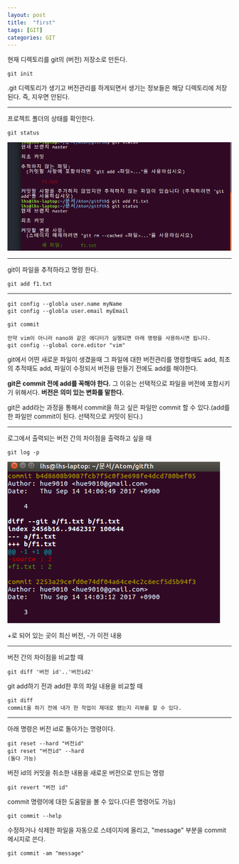 ```yaml
---
layout: post
title:  "first"
tags: [GIT]
categories: GIT
---
```


현재 디렉토리를 git의 (버전) 저장소로 만든다.
```
git init
```
.git 디렉토리가 생기고 버전관리를 하게되면서 생기는 정보들은 해당 디렉토리에 저장된다. 즉, 지우면 안된다.

---
프로젝트 폴더의 상태를 확인한다.
```
git status
```
![gitstatus](../img/gitfth/gitstatus.png)  

---
git이 파일을 추적하라고 명령 한다.
```
git add f1.txt
```

---
```
git config --globla user.name myName
git config --globla user.email myEmail
```

```
git commit
```
```
만약 vim이 아니라 nano와 같은 에디터가 실행되면 아래 명령을 사용하시면 됩니다.
git config --global core.editor "vim"  
```

git에서 어떤 새로운 파일이 생겼을때 그 파일에 대한 버전관리를 명령할때도 add,
최초의 추적때도 add, 파일이 수정되서 버전을 만들기 전에도 add를 해야한다.

**git은 commit 전에 add를 꼭해야 한다.** 그 이유는 선택적으로 파일을 버전에 포함시키기 위해서다. **버전은 의미 있는 변화를 말한다.**

git은 add라는 과정을 통해서 commit을 하고 싶은 파일만 commit 할 수 있다.(add를 한 파일만 commit이 된다. 선택적으로 커밋이 된다.)

---

로그에서 출력되는 버전 간의 차이점을 출력하고 싶을 때
```
git log -p
```
  ![logp](../img/gitfth/logp.png)

+로 되어 있는 곳이 최신 버전, -가 이전 내용

---
버전 간의 차이점을 비교할 때
```
git diff '버전 id'..'버전id2'
```

git add하기 전과 add한 후의 파일 내용을 비교할 때
```
git diff
commit을 하기 전에 내가 한 작업이 제대로 됐는지 리뷰를 할 수 있다.
```
---
아래 명령은 버전 id로 돌아가는 명령이다.
```
git reset --hard "버전id"
git reset "버전id" --hard
(둘다 가능)
```

버전 id의 커밋을 취소한 내용을 새로운 버전으로 만드는 명령
```
git revert "버전 id"
```

commit 명령어에 대한 도움말을 볼 수 있다.(다른 명령어도 가능)
```
git commit --help
```
수정하거나 삭제한 파일을 자동으로 스테이지에 올리고, "message" 부분을 commit 메시지로 쓴다.
```
git commit -am "message"
```
